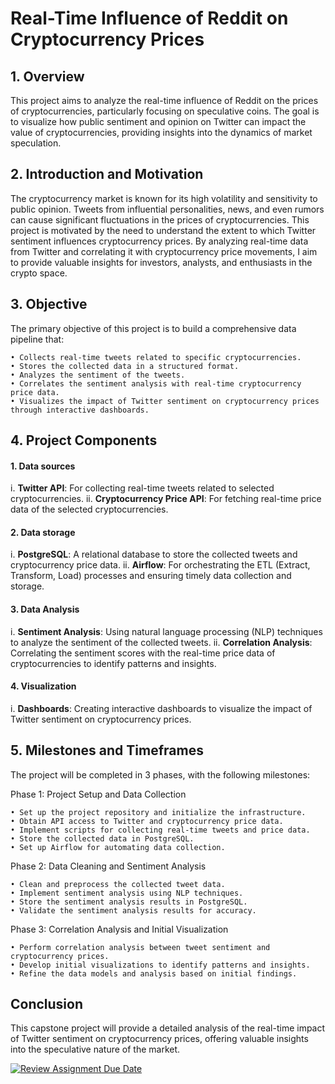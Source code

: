 # Real-Time Influence of Reddit on Cryptocurrency Prices

## 1. Overview
This project aims to analyze the real-time influence of Reddit on the prices of cryptocurrencies, particularly focusing on speculative coins. The goal is to visualize how public sentiment and opinion on Twitter can impact the value of cryptocurrencies, providing insights into the dynamics of market speculation.

## 2. Introduction and Motivation
The cryptocurrency market is known for its high volatility and sensitivity to public opinion. Tweets from influential personalities, news, and even rumors can cause significant fluctuations in the prices of cryptocurrencies. This project is motivated by the need to understand the extent to which Twitter sentiment influences cryptocurrency prices. By analyzing real-time data from Twitter and correlating it with cryptocurrency price movements, I aim to provide valuable insights for investors, analysts, and enthusiasts in the crypto space.

## 3. Objective

The primary objective of this project is to build a comprehensive data pipeline that:

    • Collects real-time tweets related to specific cryptocurrencies.
    • Stores the collected data in a structured format.
    • Analyzes the sentiment of the tweets.
    • Correlates the sentiment analysis with real-time cryptocurrency price data.
    • Visualizes the impact of Twitter sentiment on cryptocurrency prices through interactive dashboards.

## 4. Project Components

#### **1. Data sources**
i. **Twitter API**: For collecting real-time tweets related to selected cryptocurrencies.
ii. **Cryptocurrency Price API**: For fetching real-time price data of the selected cryptocurrencies.

#### **2. Data storage**
  i. **PostgreSQL**: A relational database to store the collected tweets and cryptocurrency price data.
  ii. **Airflow**: For orchestrating the ETL (Extract, Transform, Load) processes and ensuring timely data collection and storage.

#### **3. Data Analysis**
i. **Sentiment Analysis**: Using natural language processing (NLP) techniques to analyze the sentiment of the collected tweets.
ii. **Correlation Analysis**: Correlating the sentiment scores with the real-time price data of cryptocurrencies to identify patterns and insights.

#### **4. Visualization**
i. **Dashboards**: Creating interactive dashboards to visualize the impact of Twitter sentiment on cryptocurrency prices.

## 5. Milestones and Timeframes

The project will be completed in 3 phases, with the following milestones:

Phase 1: Project Setup and Data Collection

	• Set up the project repository and initialize the infrastructure.
	• Obtain API access to Twitter and cryptocurrency price data.
	• Implement scripts for collecting real-time tweets and price data.
	• Store the collected data in PostgreSQL.
	• Set up Airflow for automating data collection.

Phase 2: Data Cleaning and Sentiment Analysis

	• Clean and preprocess the collected tweet data.
	• Implement sentiment analysis using NLP techniques.
	• Store the sentiment analysis results in PostgreSQL.
	• Validate the sentiment analysis results for accuracy.

Phase 3: Correlation Analysis and Initial Visualization

	• Perform correlation analysis between tweet sentiment and cryptocurrency prices.
	• Develop initial visualizations to identify patterns and insights.
	• Refine the data models and analysis based on initial findings.

## Conclusion

This capstone project will provide a detailed analysis of the real-time impact of Twitter sentiment on cryptocurrency prices, offering valuable insights into the speculative nature of the market.

[![Review Assignment Due Date](https://classroom.github.com/assets/deadline-readme-button-24ddc0f5d75046c5622901739e7c5dd533143b0c8e959d652212380cedb1ea36.svg)](https://classroom.github.com/a/1lXY_Wlg)
